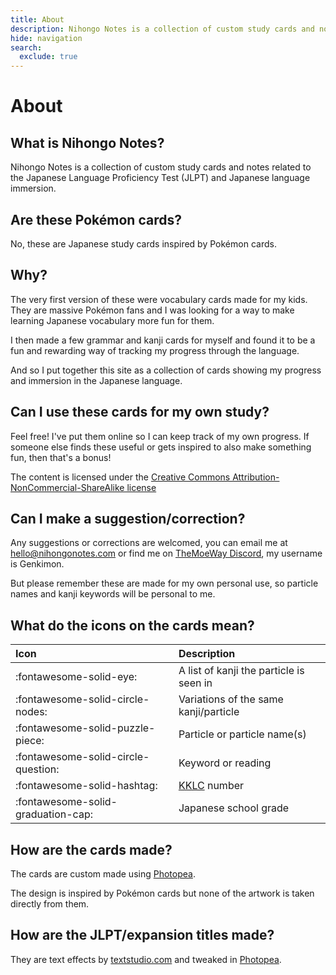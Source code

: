 ```yaml
---
title: About
description: Nihongo Notes is a collection of custom study cards and notes related to the Japanese Language Proficiency Test (JLPT) and Japanese language immersion.
hide: navigation
search:
  exclude: true
---
```


# About

## What is Nihongo Notes?

Nihongo Notes is a collection of custom study cards and notes related to the Japanese Language Proficiency Test (JLPT) and Japanese language immersion.

## Are these Pokémon cards?

No, these are Japanese study cards inspired by Pokémon cards.

## Why?

The very first version of these were vocabulary cards made for my kids. They are massive Pokémon fans and I was looking for a way to make learning Japanese vocabulary more fun for them.

I then made a few grammar and kanji cards for myself and found it to be a fun and rewarding way of tracking my progress through the language.

And so I put together this site as a collection of cards showing my progress and immersion in the Japanese language.

## Can I use these cards for my own study?

Feel free! I've put them online so I can keep track of my own progress. If someone else finds these useful or gets inspired to also make something fun, then that's a bonus!

The content is licensed under the <a href="https://creativecommons.org/licenses/by-nc-sa/4.0/" target="_blank">Creative Commons Attribution-NonCommercial-ShareAlike license</a>

## Can I make a suggestion/correction?

Any suggestions or corrections are welcomed, you can email me at <a href="mailto:hello@nihongonotes.com">hello@nihongonotes.com</a> or find me on <a href="https://discord.gg/tmw" target="_blank">TheMoeWay Discord</a>, my username is Genkimon.

But please remember these are made for my own personal use, so particle names and kanji keywords will be personal to me.

## What do the icons on the cards mean?

| Icon                    | Description                          |
| :---------------------- | :----------------------------------- |
| :fontawesome-solid-eye: |  A list of kanji the particle is seen in  |
| :fontawesome-solid-circle-nodes: | Variations of the same kanji/particle |
| :fontawesome-solid-puzzle-piece: | Particle or particle name(s) |
| :fontawesome-solid-circle-question: | Keyword or reading |
| :fontawesome-solid-hashtag: | <a href="https://keystojapanese.com/klc/" target="_blank">KKLC</a> number |
| :fontawesome-solid-graduation-cap: | Japanese school grade |


## How are the cards made?

The cards are custom made using <a href="https://www.photopea.com/" target="_blank">Photopea</a>.

The design is inspired by Pokémon cards but none of the artwork is taken directly from them.

## How are the JLPT/expansion titles made?

They are text effects by <a href="https://www.textstudio.com/" target="_blank">textstudio.com</a> and tweaked in <a href="https://www.photopea.com/" target="_blank">Photopea</a>.
